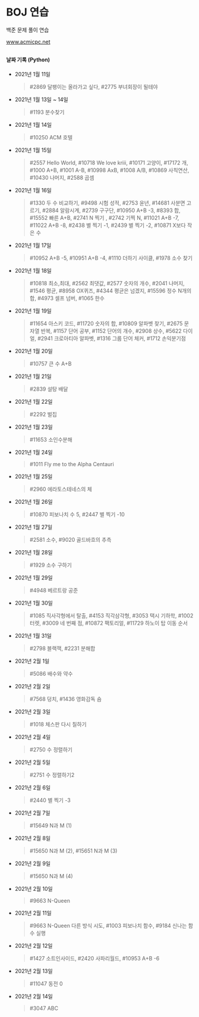 # BOJ 연습


백준 문제 풀이 연습

www.acmicpc.net

##
#### 날짜 기록 (Python)
- 2021년 1월 11일
    >\#2869 달팽이는 올라가고 싶다, #2775 부녀회장이 될테야

- 2021년 1월 13일 ~ 14일
    >\#1193 분수찾기

- 2021년 1월 14일
    >\#10250 ACM 호텔

- 2021년 1월 15일
    >\#2557 Hello World, #10718 We love kriii, #10171 고양이, #17172 개, #1000 A+B, #1001 A-B, #10998 AxB, #1008 A/B, #10869 사칙연산, #10430 나머지, #2588 곱셈

- 2021년 1월 16일
    >\#1330 두 수 비교하기, #9498 시험 성적, #2753 윤년, #14681 사분면 고르기, #2884 알람시계, #2739 구구단, #10950 A+B -3, #8393 합, #15552 빠른 A+B, #2741 N 찍기 , #2742 기찍 N, #11021 A+B -7, #11022 A+B -8, #2438 별 찍기 -1, #2439 별 찍기 -2, #10871 X보다 작은 수

- 2021년 1월 17일
    >\#10952 A+B -5, #10951 A+B -4, #1110 더하기 사이클, #1978 소수 찾기

- 2021년 1월 18일
    >\#10818 최소,최대, #2562 최댓값, #2577 숫자의 개수, #2041 나머지, #1546 평균, #8958 OX퀴즈, #4344 평균은 넘겠지, #15596 정수 N개의 합, #4973 셀프 넘버, #1065 한수    

- 2021년 1월 19일
    >\#11654 아스키 코드, #11720 숫자의 합, #10809 알파벳 찾기, #2675 문자열 반복, #1157 단어 공부, #1152 단어의 개수, #2908 상수, #5622 다이얼, #2941 크로아티아 알파벳, #1316 그룹 단어 체커, #1712 손익분기점    

- 2021년 1월 20일 
    >\#10757 큰 수 A+B

- 2021년 1월 21일 
    >\#2839 설탕 배달

- 2021년 1월 22일
    >\#2292 벌집

- 2021년 1월 23일
    >\#11653 소인수분해

- 2021년 1월 24일
    >\#1011 Fly me to the Alpha Centauri

- 2021년 1월 25일
    >\#2960 에라토스테네스의 체

- 2021년 1월 26일
    >\#10870 피보나치 수 5, #2447 별 찍기 -10
                 
- 2021년 1월 27일
    >\#2581 소수, #9020 골드바흐의 추측
  
- 2021년 1월 28일
    >\#1929 소수 구하기

- 2021년 1월 29일
    >\#4948 베르트랑 공준

- 2021년 1월 30일
    >\#1085 직사각형에서 탈출, #4153 직각삼각형, #3053 택시 기하학, #1002 터렛, #3009 네 번째 점, #10872 팩토리얼, #11729 하노이 탑 이동 순서
  
- 2021년 1월 31일
    >\#2798 블랙잭, #2231 분해합  

- 2021년 2월 1일
    >\#5086 배수와 약수

- 2021년 2월 2일
    >\#7568 덩치, #1436 영화감독 숌

- 2021년 2월 3일
    >\#1018 체스판 다시 칠하기

- 2021년 2월 4일
    >\#2750 수 정렬하기

- 2021년 2월 5일
    >\#2751 수 정렬하기2

- 2021년 2월 6일
    >\#2440 별 찍기 -3

- 2021년 2월 7일
    >\#15649 N과 M (1)

- 2021년 2월 8일
    >\#15650 N과 M (2), #15651 N과 M (3)

- 2021년 2월 9일
    >\#15650 N과 M (4)
  
- 2021년 2월 10일
    >\#9663 N-Queen

- 2021년 2월 11일
    >\#9663 N-Queen 다른 방식 시도, #1003 피보나치 함수, #9184 신나는 함수 실행
  
- 2021년 2월 12일
    >\#1427 소트인사이드, #2420 사파리월드, #10953 A+B -6
  
- 2021년 2월 13일
    >\#11047 동전 0

- 2021년 2월 14일
    >\#3047 ABC